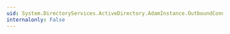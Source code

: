 ```yaml
---
uid: System.DirectoryServices.ActiveDirectory.AdamInstance.OutboundConnections
internalonly: False
---
```

